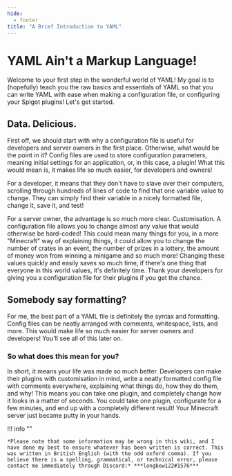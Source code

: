 ```yaml
---
hide:
  - footer
title: "A Brief Introduction to YAML"
---
```


# YAML Ain't a Markup Language!
Welcome to your first step in the wonderful world of YAML! My goal is to (hopefully) teach you the raw basics and essentials of YAML so that you can write YAML with ease when making a configuration file, or configuring your Spigot plugins! Let's get started.

## Data. Delicious.
First off, we should start with why a configuration file is useful for developers and server owners in the first place. Otherwise, what would be the point in it? Config files are used to store configuration parameters, meaning initial settings for an application, or, in this case, a plugin! What this would mean is, it makes life so much easier, for developers and owners!

For a developer, it means that they don't have to slave over their computers, scrolling through hundreds of lines of code to find that one variable value to change. They can simply find their variable in a nicely formatted file, change it, save it, and test!

For a server owner, the advantage is so much more clear. Customisation. A configuration file allows you to change almost any value that would otherwise be hard-coded! This could mean many things for you, in a more "Minecraft" way of explaining things, it could allow you to change the number of crates in an event, the number of prizes in a lottery, the amount of money won from winning a minigame and so much more! Changing these values quickly and easily saves so much time, if there's one thing that everyone in this world values, it's definitely time. Thank your developers for giving you a configuration file for their plugins if you get the chance.

## Somebody say formatting?
For me, the best part of a YAML file is definitely the syntax and formatting. Config files can be neatly arranged with comments, whitespace, lists, and more. This would make life so much easier for server owners and developers! You'll see all of this later on.

### So what does this mean for you?
In short, it means your life was made so much better. Developers can make their plugins with customisation in mind, write a neatly formatted config file with comments everywhere, explaining what things do, how they do them, and why! This means you can take one plugin, and completely change how it looks in a matter of seconds. You could take one plugin, configurate for a few minutes, and end up with a completely different result! Your Minecraft server just became putty in your hands.

!!! info ""

    *Please note that some information may be wrong in this wiki, and I have done my best to ensure whatever has been written is correct. This was written in British English (with the odd oxford comma). If you believe there is a spelling, grammatical, or technical error, please contact me immediately through Discord:* ***longbow122#1576***
